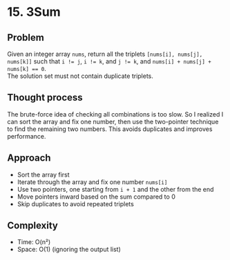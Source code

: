 # 15. 3Sum

## Problem  
Given an integer array `nums`, return all the triplets `[nums[i], nums[j], nums[k]]` such that `i != j`, `i != k`, and `j != k`, and `nums[i] + nums[j] + nums[k] == 0`.  
The solution set must not contain duplicate triplets.

## Thought process  
The brute-force idea of checking all combinations is too slow. So I realized I can sort the array and fix one number, then use the two-pointer technique to find the remaining two numbers. This avoids duplicates and improves performance.

## Approach  

- Sort the array first
- Iterate through the array and fix one number `nums[i]`
- Use two pointers, one starting from `i + 1` and the other from the end
- Move pointers inward based on the sum compared to 0
- Skip duplicates to avoid repeated triplets

## Complexity  

- Time: O(n²)  
- Space: O(1) (ignoring the output list)